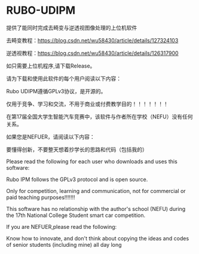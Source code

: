 # RUBO-UDIPM

提供了能同时完成去畸变与逆透视图像处理的上位机软件

去畸变教程：https://blog.csdn.net/wu58430/article/details/127324103

逆透视教程：https://blog.csdn.net/wu58430/article/details/126317900

如只需要上位机程序,请下载Release。

请为下载和使用此软件的每个用户阅读以下内容：

Rubo UDIPM遵循GPLv3协议，是开源的。

仅用于竞争、学习和交流，不用于商业或付费教学目的！！！！！！！

在第17届全国大学生智能汽车竞赛中，该软件与作者所在学校（NEFU）没有任何关系。

如果您是NEFUER，请阅读以下内容：

要懂得创新，不要整天想着抄学长的思路和代码（包括我的）

Please read the following for each user who downloads and uses this software:

Rubo IPM follows the GPLv3 protocol and is open source.

Only for competition, learning and communication, not for commercial or paid teaching purposes!!!!!!!

This software has no relationship with the author's school (NEFU) during the 17th National College Student smart car competition.


If you are NEFUER,please read the following:

Know how to innovate, and don't think about copying the ideas and codes of senior students (including mine) all day long

